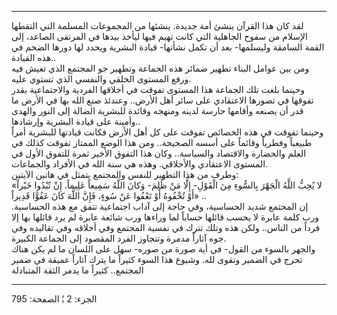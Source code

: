 ------------------------------------------------------------------------

لقد كان هذا القرآن ينشئ أمة جديدة. ينشئها من المجموعات المسلمة التي
التقطها الإسلام من سفوح الجاهلية التي كانت تهيم فيها ليأخذ بيدها في
المرتقى الصاعد، إلى القمة السامقة وليسلمها- بعد أن تكمل نشأتها- قيادة
البشرية ويحدد لها دورها الضخم في هذه القيادة..  
ومن بين عوامل البناء تطهير ضمائر هذه الجماعة وتطهير جو المجتمع الذي تعيش
فيه ورفع المستوى الخلقي والنفسي الذي تستوي عليه.  
وحينما بلغت تلك الجماعة هذا المستوى تفوقت في أخلاقها الفردية والاجتماعية
بقدر تفوقها في تصورها الاعتقادي على سائر أهل الأرض.. وعندئذ صنع الله بها
في الأرض ما قدر أن يصنعه وأقامها حارسة لدينه ومنهجه وقائدة للبشرية
الضالة إلى النور والهدى وأمينة على قيادة البشرية وإرشادها..  
وحينما تفوقت في هذه الخصائص تفوقت على كل أهل الأرض فكانت قيادتها للبشرية
أمراً طبيعياً وفطرياً وقائماً على أسسه الصحيحة.. ومن هذا الوضع الممتاز تفوقت
كذلك في العلم والحضارة والاقتصاد والسياسة.. وكان هذا التفوق الأخير ثمرة
للتفوق الأول في المستوى الاعتقادي والأخلاقي. وهذه هي سنة الله في الأفراد
والجماعات.  
وطرف من هذا التطهير للنفس والمجتمع يتمثل في هاتين الآيتين:  
«لا يُحِبُّ اللَّهُ الْجَهْرَ بِالسُّوءِ مِنَ الْقَوْلِ- إِلَّا مَنْ ظُلِمَ- وَكانَ اللَّهُ سَمِيعاً عَلِيماً.
إِنْ تُبْدُوا خَيْراً أَوْ تُخْفُوهُ أَوْ تَعْفُوا عَنْ سُوءٍ، فَإِنَّ اللَّهَ كانَ عَفُوًّا قَدِيراً» ..  
إن المجتمع شديد الحساسية، وفي حاجة إلى آداب اجتماعية تتفق مع هذه
الحساسية. ورب كلمة عابرة لا يحسب قائلها حساباً لما وراءها ورب شائعة عابرة
لم يرد قائلها بها إلا فرداً من الناس.. ولكن هذه وتلك تترك في نفسية
المجتمع وفي أخلاقه وفي تقاليده وفي جوه آثاراً مدمرة وتتجاوز الفرد المقصود
إلى الجماعة الكبيرة.  
والجهر بالسوء من القول- في أية صورة من صوره- سهل على اللسان ما لم يكن
هناك تحرج في الضمير وتقوى لله. وشيوع هذا السوء كثيراً ما يترك آثاراً عميقة
في ضمير المجتمع.. كثيراً ما يدمر الثقة المتبادلة

------------------------------------------------------------------------

الجزء: 2 ¦ الصفحة: 795

